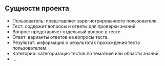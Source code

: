 ## Сущности проекта

- Пользователь: представляет зарегистрированного пользователя.
- Тест: содержит вопросы и ответы для проверки знаний.
- Вопрос: представляет отдельный вопрос в тесте.
- Ответ: варианты ответов на вопросы теста.
- Результат: информация о результатах прохождения теста пользователем.
- Категория: категоризация тестов по тематике или области знаний.
- ...


